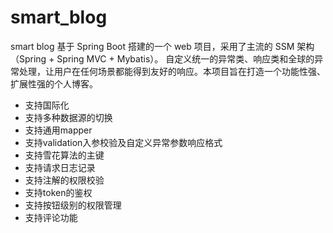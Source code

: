 # smart_blog
smart blog 基于 Spring Boot 搭建的一个 web 项目，采用了主流的 SSM 架构（Spring + Spring MVC + Mybatis）。
自定义统一的异常类、响应类和全球的异常处理，让用户在任何场景都能得到友好的响应。本项目旨在打造一个功能性强、扩展性强的个人博客。

* 支持国际化
* 支持多种数据源的切换
* 支持通用mapper
* 支持validation入参校验及自定义异常参数响应格式
* 支持雪花算法的主键
* 支持请求日志记录
* 支持注解的权限校验
* 支持token的鉴权
* 支持按钮级别的权限管理
* 支持评论功能
